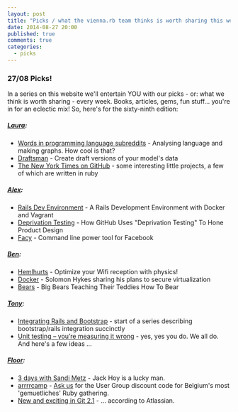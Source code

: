```yaml
---
layout: post
title: "Picks / what the vienna.rb team thinks is worth sharing this week"
date: 2014-08-27 20:00
published: true
comments: true
categories:
  - picks
---
```


### 27/08 Picks!

In a series on this website we'll entertain YOU with our picks - or: what we think is worth sharing - every week.
Books, articles, gems, fun stuff... you're in for an eclectic mix! So, here's for the sixty-ninth edition:

##### [Laura][1]:
  - [Words in programming language subreddits][2] - Analysing language and making graphs. How cool is that?
  - [Draftsman][3] - Create draft versions of your model's data
  - [The New York Times on GitHub][4] - some interesting little projects, a few of which are written in ruby

##### [Alex][5]:
  - [Rails Dev Environment][6] - A Rails Development Environment with Docker and Vagrant
  - [Deprivation Testing][7] - How GitHub Uses "Deprivation Testing" To Hone Product Design
  - [Facy][8] - Command line power tool for Facebook

##### [Ben][9]:
  - [Hemlhurts][10] - Optimize your Wifi reception with physics!
  - [Docker][11] - Solomon Hykes sharing his plans to secure virtualization
  - [Bears][12] - Big Bears Teaching Their Teddies How To Bear

##### [Tony][13]:
  - [Integrating Rails and Bootstrap][14] - start of a series describing bootstrap/rails integration succinctly
  - [Unit testing – you’re measuring it wrong][15] - yes, yes you do. We all do. And here's a few ideas ...

##### [Floor][17]:
  - [3 days with Sandi Metz][18] - Jack Hoy is a lucky man.
  - [arrrrcamp][19] - <a href="mailto:hello@vienna-rb.at?subject=Arrrrcamp discount code">Ask us</a> for the User Group discount code for Belgium's most 'gemuetliches' Ruby gathering.
  - [New and exciting in Git 2.1][20] - ... according to Atlassian.

[1]: http://www.twitter.com/alicetragedy
[2]: https://github.com/Dobiasd/programming-language-subreddits-and-their-choice-of-words
[3]: https://github.com/live-editor/draftsman
[4]: https://github.com/NYTimes
[5]: http://www.twitter.com/alexandertacho
[6]: http://www.talkingquickly.co.uk/2014/06/rails-development-environment-with-vagrant-and-docker/
[7]: http://www.fastcolabs.com/3010972/open-company/how-github-uses-deprivation-testing-to-hone-product-design
[8]: http://huydx.com/facy/
[9]: http://www.twitter.com/beanieboi
[10]: http://jasmcole.com/2014/08/25/helmhurts/
[11]: http://www.eweek.com/cloud/docker-founder-details-his-plan-to-secure-virtualization.html
[12]: http://www.boredpanda.com/bear-cubs-photography-parenting/
[13]: http://www.twitter.com/tony_xpro
[14]: http://www.gotealeaf.com/blog/integrating-rails-and-bootstrap-part-1
[15]: http://blog.drorhelper.com/2014/08/unit-testing-youre-measuring-it-wrong.html
[17]: http://www.twitter.com/floordrees
[18]: http://red-badger.com/blog/2014/08/20/i-spent-3-days-with-sandi-metz-heres-what-i-learned/
[19]: http://arrrrcamp.be/
[20]: http://blogs.atlassian.com/2014/08/whats-new-git-2-1/
